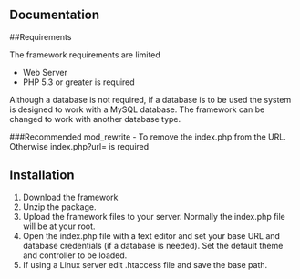 ## Documentation


##Requirements

 The framework requirements are limited

 - Web Server
 - PHP 5.3 or greater is required

 Although a database is not required, if a database is to be used the system is designed to work with a MySQL database. The framework can be changed to work with another database type.

###Recommended
 mod_rewrite - To remove the index.php from the URL. Otherwise index.php?url= is required

## Installation

1. Download the framework
2. Unzip the package.
3. Upload the framework files to your server. Normally the index.php file will be at your root.
4. Open the index.php file with a text editor and set your base URL and database credentials (if a database is needed). Set the default theme and controller to be loaded.
5. If using a Linux server edit .htaccess file and save the base path.

